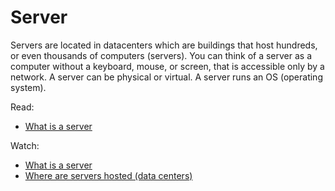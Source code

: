 # Server

Servers are located in datacenters which are buildings that host hundreds, or even thousands of computers (servers). You can think of a server as a computer without a keyboard, mouse, or screen, that is accessible only by a network. A server can be physical or virtual. A server runs an OS (operating system).

Read:
* [What is a server](https://en.wikipedia.org/wiki/Server_(computing)#Hardware_requirement)

Watch:
* [What is a server](https://www.youtube.com/watch?v=B1ANfsDyjeA)
* [Where are servers hosted (data centers)](https://www.youtube.com/watch?v=iuqXFC_qIvA&t=33s)
